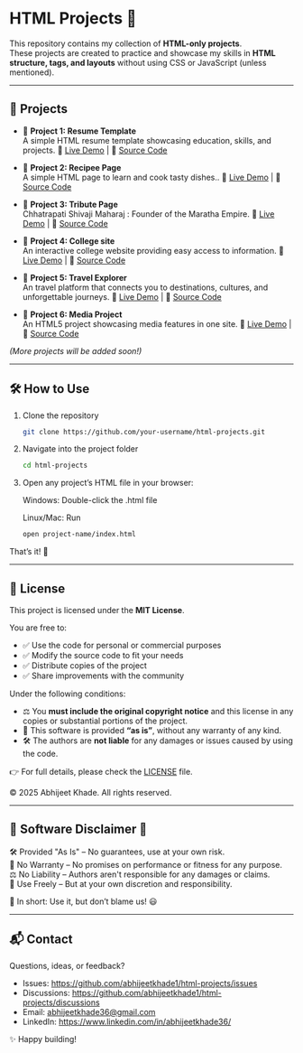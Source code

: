 # HTML Projects 🚀

This repository contains my collection of **HTML-only projects**.  
These projects are created to practice and showcase my skills in **HTML structure, tags, and layouts** without using CSS or JavaScript (unless mentioned).

---

## 📂 Projects

- 📄 **Project 1: Resume Template**  
  A simple HTML resume template showcasing education, skills, and projects.
  🔗 [Live Demo](https://resumetemplateproject1.netlify.app/) | 📂 [Source Code](https://github.com/abhijeetkhade1/HTML-Projects/blob/main/ResumeTemplateProject1/index.html)

- 📄 **Project 2: Recipee Page**  
  A simple HTML page to learn and cook tasty dishes..
  🔗 [Live Demo](https://recipeepageproject2.netlify.app/) | 📂 [Source Code](https://github.com/abhijeetkhade1/HTML-Projects/blob/main/RecipeePageProject2/index.html)

- 📄 **Project 3: Tribute Page**  
  Chhatrapati Shivaji Maharaj : Founder of the Maratha Empire.
  🔗 [Live Demo](https://shivajitributepageproject3.netlify.app/#ig) | 📂 [Source Code](https://github.com/abhijeetkhade1/HTML-Projects/blob/main/ShivajiTributePageProject3/index.html)


- 📄 **Project 4: College site**  
  An interactive college website providing easy access to information.
  🔗 [Live Demo](https://collegesiteproject4.netlify.app/) | 📂 [Source Code](https://github.com/abhijeetkhade1/HTML-Projects/blob/main/CollegeSiteProject4/index.html)

- 📄 **Project 5: Travel Explorer**  
  An travel platform that connects you to destinations, cultures, and unforgettable journeys.
  🔗 [Live Demo](https://travelexplorerproject5.netlify.app/) | 📂 [Source Code](https://github.com/abhijeetkhade1/HTML-Projects/blob/main/TravelExplorerProject5/index.html)

- 📄 **Project 6: Media Project**  
  An HTML5 project showcasing media features in one site.
  🔗 [Live Demo](https://mediaproject6.netlify.app/) | 📂 [Source Code](https://github.com/abhijeetkhade1/HTML-Projects/blob/main/MediaProject6/index.html)
  
*(More projects will be added soon!)*

---

## 🛠️ How to Use

1. Clone the repository  
   ```bash
   git clone https://github.com/your-username/html-projects.git

2. Navigate into the project folder
   ```bash
   cd html-projects

3. Open any project’s HTML file in your browser:

   Windows: Double-click the .html file

   Linux/Mac: Run
   ```bash
   open project-name/index.html

That’s it! 🎉

---

## 📜 License

This project is licensed under the **MIT License**.  

You are free to:  
- ✅ Use the code for personal or commercial purposes  
- ✅ Modify the source code to fit your needs  
- ✅ Distribute copies of the project  
- ✅ Share improvements with the community  

Under the following conditions:  
- ⚖️ You **must include the original copyright notice** and this license in any copies or substantial portions of the project.  
- 🚫 This software is provided **“as is”**, without any warranty of any kind.  
- 🛠️ The authors are **not liable** for any damages or issues caused by using the code.  

👉 For full details, please check the [LICENSE](https://github.com/abhijeetkhade1/HTML-Projects/blob/main/LICENSE) file.  

© 2025 Abhijeet Khade. All rights reserved.

---

## 🔹 Software Disclaimer 🔹

🛠️ Provided "As Is" – No guarantees, use at your own risk.  
📜 No Warranty – No promises on performance or fitness for any purpose.  
⚖️ No Liability – Authors aren't responsible for any damages or claims.  
🔄 Use Freely – But at your own discretion and responsibility.  

🚀 In short: Use it, but don’t blame us! 😃

---

## 📬 Contact

Questions, ideas, or feedback?

- Issues: https://github.com/abhijeetkhade1/html-projects/issues  
- Discussions: https://github.com/abhijeetkhade1/html-projects/discussions  
- Email: abhijeetkhade36@gmail.com  
- LinkedIn: https://www.linkedin.com/in/abhijeetkhade36/

✨ Happy building!
